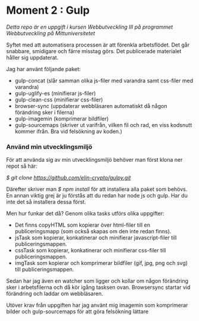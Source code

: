 # Moment 2 : Gulp

*Detta repo är en uppgift i kursen Webbutveckling III på programmet Webbutveckling på Mittuniversitetet*

Syftet med att automatisera processen är att förenkla arbetsflödet. Det går snabbare, smidigare och färre misstag görs. Det publicerade materialet håller sig uppdaterat. 

Jag har använt följande paket:
* gulp-concat (slår samman olika js-filer med varandra samt css-filer med varandra)
* gulp-uglify-es (minifierar js-filer)
* gulp-clean-css (minifierar css-filer)
* browser-sync (uppdaterar webbläsaren automatiskt då någon förändring sker i filerna)
* gulp-imagemin (komprimerar bildfiler)
* gulp-sourcemaps (skriver ut varifrån, vilken fil och rad, en viss kodsnutt kommer ifrån. Bra vid felsökning av koden.)

### Använd min utvecklingsmiljö
För att använda sig av min utvecklingsmiljö behöver man först klona ner repot så här:

*$ git clone https://github.com/elin-crypto/gulpy.git*

Därefter skriver man *$ npm install* för att installera alla paket som behövs. En annan viktig grej är ju förstås att du redan har node js och gulp. Har du inte det så installera dessa först. 

Men hur funkar det då? Genom olika tasks utförs olika uppgifter:

* Det finns copyHTML som kopierar över html-filer till en publiceringsmapp (som också skapas om den inte redan finns). 
* jsTask som kopierar, konkatinerar och minifierar javascript-filer till publiceringsmappen.
* cssTask som kopierar, konkatinerar och minifierar css-filer till publiceringsmappen.
* imgTask som kopierar och komprimerar bildfiler (gif, jpg, png och svg) till publiceringsmappen.

Sedan har jag även en watcher som ligger och kollar om någon förändring sker i arbetsfilerna och då kör igång tasksen ovan. Browsersync startar vid förändring och laddar om webbläsaren. 

Utöver krav från uppgiften har jag använt mig imagemin som komprimerar bilder och gulp-sourcemaps för att göra felsökning lättare
